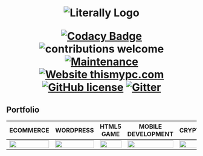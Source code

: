 <h1 align="center">
  <img src="https://cdn.shortpixel.ai/client/q_glossy,ret_img/https://literally.co.jp/wp-content/uploads/2020/02/Literally%E3%81%AE%E3%82%B3%E3%83%94%E3%83%BC-3-e1597867262519.png" alt="Literally Logo" />
  
  <br/>
  
  [![Codacy Badge](https://api.codacy.com/project/badge/Grade/5b677e607def4466b8084eb76be4f0d7)](https://app.codacy.com/app/supunlakmal/thismypc?utm_source=github.com&utm_medium=referral&utm_content=supunlakmal/thismypc&utm_campaign=Badge_Grade_Dashboard)
![contributions welcome](https://img.shields.io/badge/contributions-welcome-brightgreen.svg?style=flat) [![Maintenance](https://img.shields.io/badge/Maintained%3F-yes-green.svg)](https://github.com/supunlakmal/thismypc/graphs/commit-activity) [![Website thismypc.com](https://img.shields.io/website-up-down-green-red/http/shields.io.svg)](http://thismypc.com/) [![GitHub license](https://img.shields.io/badge/license-MIT-blue.svg?style=flat-square)](https://github.com/supunlakmal/thismypc/blob/master/LICENSE)
[![Gitter](https://badges.gitter.im/gitterHQ/gitter.svg)](https://gitter.im/Thismypc/community)
</h1>

## Portfolio

ECOMMERCE | WORDPRESS | HTML5 GAME | MOBILE DEVELOPMENT | CRYPTOCURRENCY
:-------------------------:|:-------------------------:|:-------------------------:|:-------------------------:|:-------------------------:
<img src="https://portfolio.literally.co.jp/wp-content/uploads/2021/01/restaurant-food-370x370.jpg" width="100%"> | <img src="https://portfolio.literally.co.jp/wp-content/uploads/2021/01/rings-site-370x370.jpg" width="100%">|<img src="https://portfolio.literally.co.jp/wp-content/uploads/2021/01/mahjong-370x370.jpg" width="100%"> |<img src="https://portfolio.literally.co.jp/wp-content/uploads/2021/01/GameShop-1024x1024.jpg" width="100%">|<img src="https://portfolio.literally.co.jp/wp-content/uploads/2021/01/Main_News@2x-370x370.jpg" width="100%">
